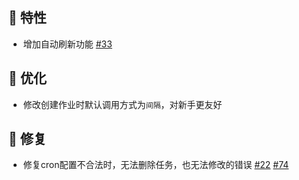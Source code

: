 <!--2025-03-17-->

## 🚀 特性

* 增加自动刷新功能 [#33](https://github.com/dr34m-cn/taosync/issues/33)

## 🎨 优化

* 修改创建作业时默认调用方式为`间隔`，对新手更友好

## 🐞 修复

* 修复cron配置不合法时，无法删除任务，也无法修改的错误 [#22](https://github.com/dr34m-cn/taosync/issues/22) [#74](https://github.com/dr34m-cn/taosync/issues/74) 